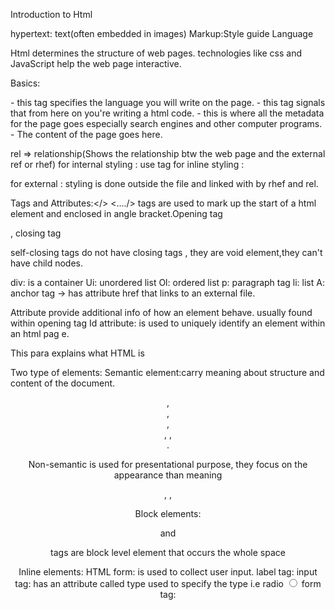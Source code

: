 Introduction to Html

hypertext: text(often embedded in images)
Markup:Style guide
Language

Html determines the structure of web pages.
technologies like css and JavaScript help the web page interactive.

Basics:

<!DOCTYPE html> - this tag specifies the language you will write on the page.
<html> - this tag signals that from here on you're writing a html code.
<head> - this is where all the metadata for the page goes especially search engines and other computer programs.
<body> - The content of the page goes here.


rel => relationship(Shows the relationship btw the web page and the external ref or rhef)
for internal styling : use <style>"the style should affect the page"</style> tag
for inline styling : <p style ="you style inside the tag"> </p>
for external : styling is done outside the file and linked with by rhef and rel.<link href="something.css" rel="stylesheet"/>



Tags and Attributes:</> <..../>
tags are used to mark up the start of a html element and enclosed in angle bracket.Opening tag <p>, closing tag</p>
self-closing tags do not have closing tags <self-closing tag/>, they are void element,they can't have child nodes.


div: is a container
Ui: unordered list
Ol: ordered list
p: paragraph tag
li: list
A: anchor tag -> has attribute href that links to an external file.

Attribute provide additional info of how an element behave.  usually found within opening tag
Id attribute: is used to uniquely identify an element within an html pag
e. <p id="html"> This para explains what HTML is</p>

Two type of elements: 
Semantic element:carry meaning about structure and content of the document.
<header>, <nav>, <main>, <article>, <action>, <aside>.

Non-semantic is used for presentational purpose, they focus on the appearance than meaning <div>, <span>, <font>

Block elements: <p> and <div> tags are block level element that occurs the whole space

Inline elements: 
HTML form: is used to collect user input.
label tag: <label >
input tag: has an attribute called type used to specify the type i.e radio <input type="radio">
form tag: <form> 